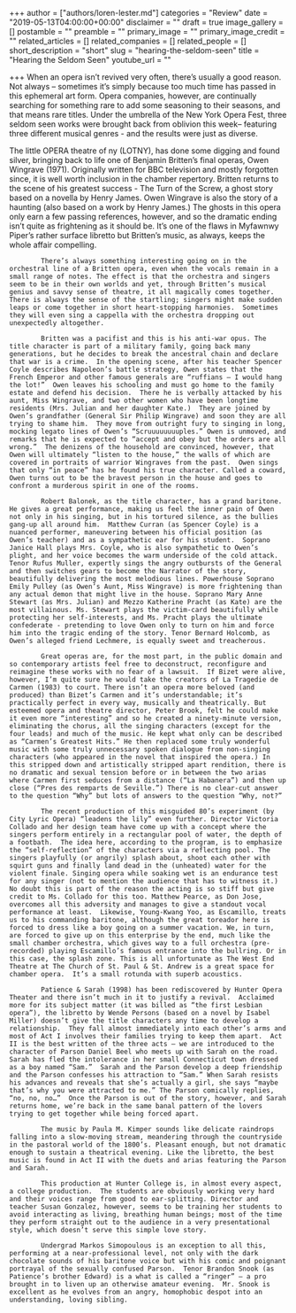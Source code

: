 +++
author = ["authors/loren-lester.md"]
categories = "Review"
date = "2019-05-13T04:00:00+00:00"
disclaimer = ""
draft = true
image_gallery = []
postamble = ""
preamble = ""
primary_image = ""
primary_image_credit = ""
related_articles = []
related_companies = []
related_people = []
short_description = "short"
slug = "hearing-the-seldom-seen"
title = "Hearing the Seldom Seen"
youtube_url = ""

+++
When an opera isn’t revived very often, there’s usually a good reason.  Not always – sometimes it’s simply because too much time has passed in this ephemeral art form. Opera companies, however, are continually searching for something rare to add some seasoning to their seasons, and that means rare titles. Under the umbrella of the New York Opera Fest, three seldom seen works were brought back from oblivion this week– featuring three different musical genres - and the results were just as diverse.

The little OPERA theatre of ny (LOTNY), has done some digging and found silver, bringing back to life one of Benjamin Britten’s final operas, Owen Wingrave (1971). Originally written for BBC television and mostly forgotten since, it is well worth inclusion in the chamber repertory.  Britten returns to the scene of his greatest success - The Turn of the Screw, a ghost story based on a novella by Henry James. Owen Wingrave is also the story of a haunting (also based on a work by Henry James.)  The ghosts in this opera only earn a few passing references, however, and so the dramatic ending isn’t quite as frightening as it should be.  It’s one of the flaws in Myfawnwy Piper’s rather surface libretto but Britten’s music, as always, keeps the whole affair compelling.

        	There’s always something interesting going on in the orchestral line of a Britten opera, even when the vocals remain in a small range of notes. The effect is that the orchestra and singers seem to be in their own worlds and yet, through Britten’s musical genius and savvy sense of theatre, it all magically comes together. There is always the sense of the startling; singers might make sudden leaps or come together in short heart-stopping harmonies.  Sometimes they will even sing a cappella with the orchestra dropping out unexpectedly altogether.

        	Britten was a pacifist and this is his anti-war opus. The title character is part of a military family, going back many generations, but he decides to break the ancestral chain and declare that war is a crime.  In the opening scene, after his teacher Spencer Coyle describes Napoleon’s battle strategy, Owen states that the French Emperor and other famous generals are “ruffians – I would hang the lot!”  Owen leaves his schooling and must go home to the family estate and defend his decision.  There he is verbally attacked by his aunt, Miss Wingrave, and two other women who have been longtime residents (Mrs. Julian and her daughter Kate.)  They are joined by Owen’s grandfather (General Sir Philip Wingrave) and soon they are all trying to shame him.  They move from outright fury to singing in long, mocking legato lines of Owen’s “Scruuuuuuuuples.” Owen is unmoved, and remarks that he is expected to “accept and obey but the orders are all wrong.”  The denizens of the household are convinced, however, that Owen will ultimately “listen to the house,” the walls of which are covered in portraits of warrior Wingraves from the past.  Owen sings that only “in peace” has he found his true character. Called a coward, Owen turns out to be the bravest person in the house and goes to confront a murderous spirit in one of the rooms.

        	Robert Balonek, as the title character, has a grand baritone. He gives a great performance, making us feel the inner pain of Owen not only in his singing, but in his tortured silence, as the bullies gang-up all around him.  Matthew Curran (as Spencer Coyle) is a nuanced performer, maneuvering between his official position (as Owen’s teacher) and as a sympathetic ear for his student.  Soprano Janice Hall plays Mrs. Coyle, who is also sympathetic to Owen’s plight, and her voice becomes the warm underside of the cold attack. Tenor Rufus Muller, expertly sings the angry outbursts of the General and then switches gears to become the Narrator of the story, beautifully delivering the most melodious lines. Powerhouse Soprano Emily Pulley (as Owen’s Aunt, Miss Wingrave) is more frightening than any actual demon that might live in the house. Soprano Mary Anne Stewart (as Mrs. Julian) and Mezzo Katherine Pracht (as Kate) are the most villainous. Ms. Stewart plays the victim-card beautifully while protecting her self-interests, and Ms. Pracht plays the ultimate confederate - pretending to love Owen only to turn on him and force him into the tragic ending of the story. Tenor Bernard Holcomb, as Owen’s alleged friend Lechmere, is equally sweet and treacherous.

        	Great operas are, for the most part, in the public domain and so contemporary artists feel free to deconstruct, reconfigure and reimagine these works with no fear of a lawsuit.  If Bizet were alive, however, I’m quite sure he would take the creators of La Tragedie de Carmen (1983) to court. There isn’t an opera more beloved (and produced) than Bizet’s Carmen and it’s understandable; it’s practically perfect in every way, musically and theatrically. But esteemed opera and theatre director, Peter Brook, felt he could make it even more “interesting” and so he created a ninety-minute version, eliminating the chorus, all the singing characters (except for the four leads) and much of the music. He kept what only can be described as “Carmen’s Greatest Hits.” He then replaced some truly wonderful music with some truly unnecessary spoken dialogue from non-singing characters (who appeared in the novel that inspired the opera.) In this stripped down and artistically stripped apart rendition, there is no dramatic and sexual tension before or in between the two arias where Carmen first seduces from a distance (“La Habanera”) and then up close (“Pres des remparts de Seville.”) There is no clear-cut answer to the question “Why” but lots of answers to the question “Why, not?”

        	The recent production of this misguided 80’s experiment (by City Lyric Opera) “leadens the lily” even further. Director Victoria Collado and her design team have come up with a concept where the singers perform entirely in a rectangular pool of water, the depth of a footbath.  The idea here, according to the program, is to emphasize the “self-reflection” of the characters via a reflecting pool. The singers playfully (or angrily) splash about, shoot each other with squirt guns and finally land dead in the (unheated) water for the violent finale. Singing opera while soaking wet is an endurance test for any singer (not to mention the audience that has to witness it.) No doubt this is part of the reason the acting is so stiff but give credit to Ms. Collado for this too. Matthew Pearce, as Don Jose, overcomes all this adversity and manages to give a standout vocal performance at least.  Likewise, Young-Kwang Yoo, as Escamillo, treats us to his commanding baritone, although the great toreador here is forced to dress like a boy going on a summer vacation. We, in turn, are forced to give up on this enterprise by the end, much like the small chamber orchestra, which gives way to a full orchestra (pre-recorded) playing Escamillo’s famous entrance into the bullring. Or in this case, the splash zone. This is all unfortunate as The West End Theatre at The Church of St. Paul & St. Andrew is a great space for chamber opera.  It’s a small rotunda with superb acoustics.

        	Patience & Sarah (1998) has been rediscovered by Hunter Opera Theater and there isn’t much in it to justify a revival.  Acclaimed more for its subject matter (it was billed as “the first Lesbian opera”), the libretto by Wende Persons (based on a novel by Isabel Miller) doesn’t give the title characters any time to develop a relationship.  They fall almost immediately into each other’s arms and most of Act I involves their families trying to keep them apart.  Act II is the best written of the three acts – we are introduced to the character of Parson Daniel Beel who meets up with Sarah on the road.  Sarah has fled the intolerance in her small Connecticut town dressed as a boy named “Sam.”  Sarah and the Parson develop a deep friendship and the Parson confesses his attraction to “Sam.” When Sarah resists his advances and reveals that she’s actually a girl, she says “maybe that’s why you were attracted to me.” The Parson comically replies, “no, no, no…”  Once the Parson is out of the story, however, and Sarah returns home, we’re back in the same banal pattern of the lovers trying to get together while being forced apart. 

        	The music by Paula M. Kimper sounds like delicate raindrops falling into a slow-moving stream, meandering through the countryside in the pastoral world of the 1800’s. Pleasant enough, but not dramatic enough to sustain a theatrical evening. Like the libretto, the best music is found in Act II with the duets and arias featuring the Parson and Sarah.

        	This production at Hunter College is, in almost every aspect, a college production.  The students are obviously working very hard and their voices range from good to ear-splitting. Director and teacher Susan Gonzalez, however, seems to be training her students to avoid interacting as living, breathing human beings; most of the time they perform straight out to the audience in a very presentational style, which doesn’t serve this simple love story.

        	Undergrad Markos Simopoulous is an exception to all this, performing at a near-professional level, not only with the dark chocolate sounds of his baritone voice but with his comic and poignant portrayal of the sexually confused Parson.  Tenor Brandon Snook (as Patience’s brother Edward) is a what is called a “ringer” – a pro brought in to liven up an otherwise amateur evening.  Mr. Snook is excellent as he evolves from an angry, homophobic despot into an understanding, loving sibling.